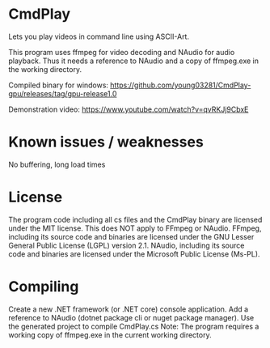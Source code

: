 # CmdPlay
Lets you play videos in command line using ASCII-Art.

This program uses ffmpeg for video decoding and NAudio for audio playback.
Thus it needs a reference to NAudio and a copy of ffmpeg.exe in the working directory.

Compiled binary for windows: https://github.com/young03281/CmdPlay-gpu/releases/tag/gpu-release1.0

Demonstration video: https://www.youtube.com/watch?v=qvRKJj9CbxE

# Known issues / weaknesses
No buffering, long load times

# License
The program code including all cs files and the CmdPlay binary are licensed under the MIT license. This does NOT apply to FFmpeg or NAudio.
FFmpeg, including its source code and binaries are licensed under the GNU Lesser General Public License (LGPL) version 2.1.
NAudio, including its source code and binaries are licensed under the Microsoft Public License (Ms-PL).

# Compiling
Create a new .NET framework (or .NET core) console application. Add a reference to NAudio (dotnet package cli or nuget package manager). Use the generated project to compile CmdPlay.cs
Note: The program requires a working copy of ffmpeg.exe in the current working directory.
